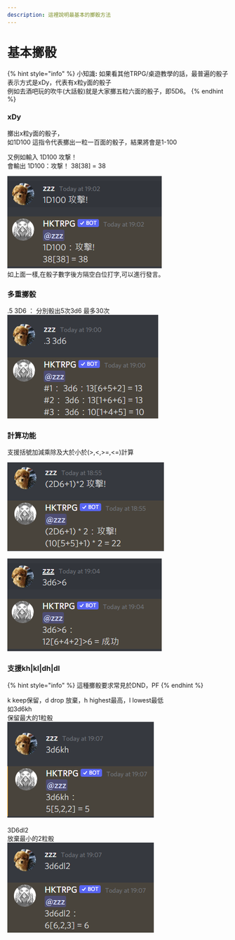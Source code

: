 ```yaml
---
description: 這裡說明最基本的擲骰方法
---
```


# 基本擲骰

{% hint style="info" %}
小知&#x8B58;**:** 如果看其他TRPG/桌遊教學的話，最普遍的骰子表示方式是xDy，代表有x粒y面的骰子\
例如去酒吧玩的吹牛(大話骰)就是大家擲五粒六面的骰子，即5D6。
{% endhint %}

### xDy

擲出x粒y面的骰子，\
如1D100 這指令代表擲出一粒一百面的骰子，結果將會是1-100 &#x20;

又例如輸入 1D100 攻撃！ \
會輸出     1D100：攻撃！  38\[38] = 38

![](<../../.gitbook/assets/image (33) (1) (1).png>)\
如上面一樣,在骰子數字後方隔空白位打字,可以進行發言。

### 多重擲骰

.5 3D6 ： 分別骰出5次3d6 最多30次 \
![](<../../.gitbook/assets/image (20).png>)



### 計算功能

支援括號加減乘除及大於小於(>,<,>=,<=)計算&#x20;

![](<../../.gitbook/assets/image (16).png>)

![](<../../.gitbook/assets/image (4) (1).png>)

### 支援kh|kl|dh|dl

{% hint style="info" %}
這種擲骰要求常見於DND，PF
{% endhint %}

k keep保留，d drop 放棄，h highest最高，l lowest最低 \
如3d6kh \
保留最大的1粒骰\
![](<../../.gitbook/assets/image (29).png>)\
\
3D6dl2\
放棄最小的2粒骰\
![](<../../.gitbook/assets/image (26) (1).png>)




